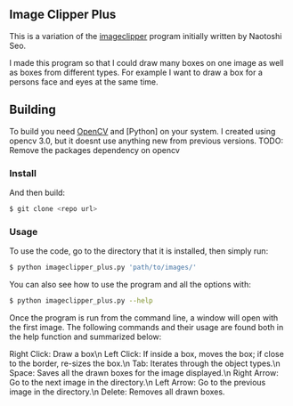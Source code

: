 Image Clipper Plus
-------------

This is a variation of the [imageclipper](https://code.google.com/p/imageclipper/)
program initially written by Naotoshi Seo.

I made this program so that I could draw many boxes on one image as well as boxes from
different types. For example I want to draw a box for a persons face and eyes at the same
time.

## Building

To build you need [OpenCV](http://opencv.org/) and [Python]
on your system. I created using opencv 3.0, but it doesnt use anything new from previous versions.
TODO: Remove the packages dependency on opencv

### Install

And then build:

```bash
$ git clone <repo url>
```

### Usage

To use the code, go to the directory that it is installed, then simply run:
```bash
$ python imageclipper_plus.py 'path/to/images/'
```

You can also see how to use the program and all the options with:
```bash
$ python imageclipper_plus.py --help
```

Once the program is run from the command line, a window will open with the first image. 
The following commands and their usage are found both in the help function and summarized below:

Right Click: Draw a box\n
Left Click: If inside a box, moves the box; if close to the border, re-sizes the box.\n
Tab: Iterates through the object types.\n
Space: Saves all the drawn boxes for the image displayed.\n
Right Arrow: Go to the next image in the directory.\n
Left Arrow: Go to the previous image in the directory.\n
Delete: Removes all drawn boxes.
